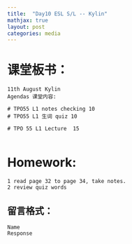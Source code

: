 ```yaml
---
title:  "Day10 ESL S/L -- Kylin"
mathjax: true
layout: post
categories: media
---
```


# 课堂板书：

```
11th August Kylin
Agendas 课堂内容: 

# TPO55 L1 notes checking 10
# TPO55 L1 生词 quiz 10

# TPO 55 L1 Lecture  15 


```
# Homework:

```
1 read page 32 to page 34, take notes. 
2 review quiz words 
```
## 留言格式：
```Name ``` <br>
```Response```
